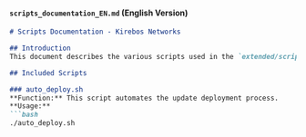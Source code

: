 
#### `scripts_documentation_EN.md` (English Version)

```markdown
# Scripts Documentation - Kirebos Networks

## Introduction
This document describes the various scripts used in the `extended/scripts` directory of Kirebos Networks. These scripts automate critical tasks and enhance the functionality of our system.

## Included Scripts

### auto_deploy.sh
**Function:** This script automates the update deployment process.
**Usage:**
```bash
./auto_deploy.sh
